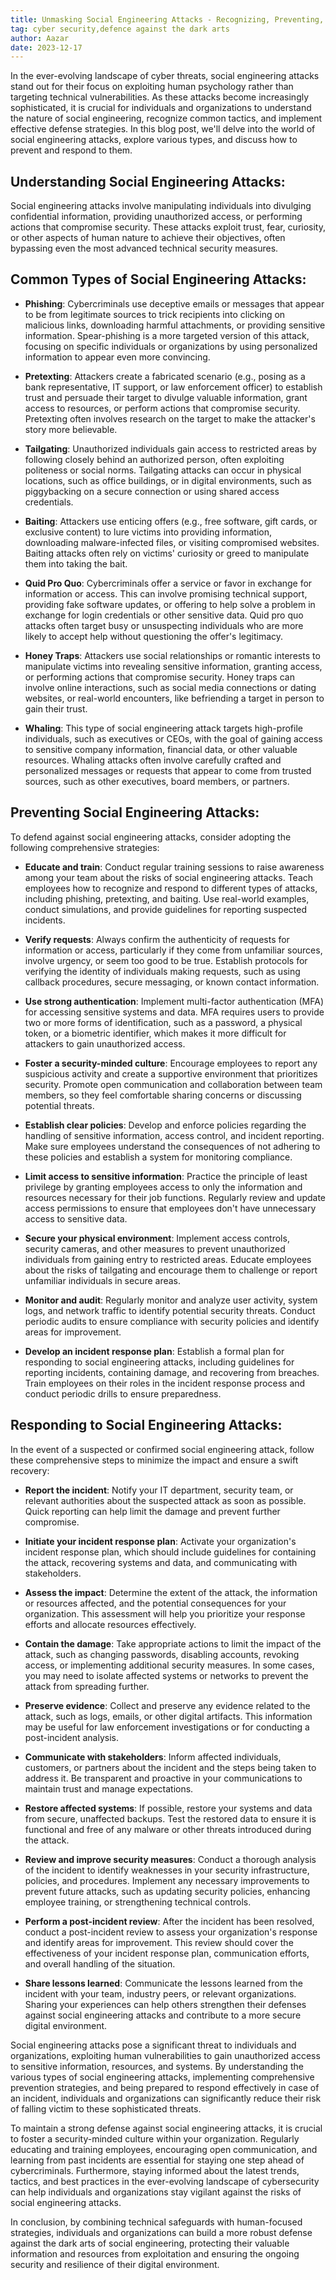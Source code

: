 ```yaml
---
title: Unmasking Social Engineering Attacks - Recognizing, Preventing, and Responding
tag: cyber security,defence against the dark arts
author: Aazar
date: 2023-12-17
---
```


In the ever-evolving landscape of cyber threats, social engineering attacks stand out for their focus on exploiting human psychology rather than targeting technical vulnerabilities. As these attacks become increasingly sophisticated, it is crucial for individuals and organizations to understand the nature of social engineering, recognize common tactics, and implement effective defense strategies. In this blog post, we'll delve into the world of social engineering attacks, explore various types, and discuss how to prevent and respond to them.

## Understanding Social Engineering Attacks:

Social engineering attacks involve manipulating individuals into divulging confidential information, providing unauthorized access, or performing actions that compromise security. These attacks exploit trust, fear, curiosity, or other aspects of human nature to achieve their objectives, often bypassing even the most advanced technical security measures.

## Common Types of Social Engineering Attacks:

- **Phishing**: Cybercriminals use deceptive emails or messages that appear to be from legitimate sources to trick recipients into clicking on malicious links, downloading harmful attachments, or providing sensitive information. Spear-phishing is a more targeted version of this attack, focusing on specific individuals or organizations by using personalized information to appear even more convincing.

- **Pretexting**: Attackers create a fabricated scenario (e.g., posing as a bank representative, IT support, or law enforcement officer) to establish trust and persuade their target to divulge valuable information, grant access to resources, or perform actions that compromise security. Pretexting often involves research on the target to make the attacker's story more believable.

- **Tailgating**: Unauthorized individuals gain access to restricted areas by following closely behind an authorized person, often exploiting politeness or social norms. Tailgating attacks can occur in physical locations, such as office buildings, or in digital environments, such as piggybacking on a secure connection or using shared access credentials.

- **Baiting**: Attackers use enticing offers (e.g., free software, gift cards, or exclusive content) to lure victims into providing information, downloading malware-infected files, or visiting compromised websites. Baiting attacks often rely on victims' curiosity or greed to manipulate them into taking the bait.

- **Quid Pro Quo**: Cybercriminals offer a service or favor in exchange for information or access. This can involve promising technical support, providing fake software updates, or offering to help solve a problem in exchange for login credentials or other sensitive data. Quid pro quo attacks often target busy or unsuspecting individuals who are more likely to accept help without questioning the offer's legitimacy.

- **Honey Traps**: Attackers use social relationships or romantic interests to manipulate victims into revealing sensitive information, granting access, or performing actions that compromise security. Honey traps can involve online interactions, such as social media connections or dating websites, or real-world encounters, like befriending a target in person to gain their trust.

- **Whaling**: This type of social engineering attack targets high-profile individuals, such as executives or CEOs, with the goal of gaining access to sensitive company information, financial data, or other valuable resources. Whaling attacks often involve carefully crafted and personalized messages or requests that appear to come from trusted sources, such as other executives, board members, or partners.

## Preventing Social Engineering Attacks:

To defend against social engineering attacks, consider adopting the following comprehensive strategies:

- **Educate and train**: Conduct regular training sessions to raise awareness among your team about the risks of social engineering attacks. Teach employees how to recognize and respond to different types of attacks, including phishing, pretexting, and baiting. Use real-world examples, conduct simulations, and provide guidelines for reporting suspected incidents.

- **Verify requests**: Always confirm the authenticity of requests for information or access, particularly if they come from unfamiliar sources, involve urgency, or seem too good to be true. Establish protocols for verifying the identity of individuals making requests, such as using callback procedures, secure messaging, or known contact information.

- **Use strong authentication**: Implement multi-factor authentication (MFA) for accessing sensitive systems and data. MFA requires users to provide two or more forms of identification, such as a password, a physical token, or a biometric identifier, which makes it more difficult for attackers to gain unauthorized access.

- **Foster a security-minded culture**: Encourage employees to report any suspicious activity and create a supportive environment that prioritizes security. Promote open communication and collaboration between team members, so they feel comfortable sharing concerns or discussing potential threats.

- **Establish clear policies**: Develop and enforce policies regarding the handling of sensitive information, access control, and incident reporting. Make sure employees understand the consequences of not adhering to these policies and establish a system for monitoring compliance.

- **Limit access to sensitive information**: Practice the principle of least privilege by granting employees access to only the information and resources necessary for their job functions. Regularly review and update access permissions to ensure that employees don't have unnecessary access to sensitive data.

- **Secure your physical environment**: Implement access controls, security cameras, and other measures to prevent unauthorized individuals from gaining entry to restricted areas. Educate employees about the risks of tailgating and encourage them to challenge or report unfamiliar individuals in secure areas.

- **Monitor and audit**: Regularly monitor and analyze user activity, system logs, and network traffic to identify potential security threats. Conduct periodic audits to ensure compliance with security policies and identify areas for improvement.

- **Develop an incident response plan**: Establish a formal plan for responding to social engineering attacks, including guidelines for reporting incidents, containing damage, and recovering from breaches. Train employees on their roles in the incident response process and conduct periodic drills to ensure preparedness.

## Responding to Social Engineering Attacks:

In the event of a suspected or confirmed social engineering attack, follow these comprehensive steps to minimize the impact and ensure a swift recovery:

- **Report the incident**: Notify your IT department, security team, or relevant authorities about the suspected attack as soon as possible. Quick reporting can help limit the damage and prevent further compromise.

- **Initiate your incident response plan**: Activate your organization's incident response plan, which should include guidelines for containing the attack, recovering systems and data, and communicating with stakeholders.

- **Assess the impact**: Determine the extent of the attack, the information or resources affected, and the potential consequences for your organization. This assessment will help you prioritize your response efforts and allocate resources effectively.

- **Contain the damage**: Take appropriate actions to limit the impact of the attack, such as changing passwords, disabling accounts, revoking access, or implementing additional security measures. In some cases, you may need to isolate affected systems or networks to prevent the attack from spreading further.

- **Preserve evidence**: Collect and preserve any evidence related to the attack, such as logs, emails, or other digital artifacts. This information may be useful for law enforcement investigations or for conducting a post-incident analysis.

- **Communicate with stakeholders**: Inform affected individuals, customers, or partners about the incident and the steps being taken to address it. Be transparent and proactive in your communications to maintain trust and manage expectations.

- **Restore affected systems**: If possible, restore your systems and data from secure, unaffected backups. Test the restored data to ensure it is functional and free of any malware or other threats introduced during the attack.

- **Review and improve security measures**: Conduct a thorough analysis of the incident to identify weaknesses in your security infrastructure, policies, and procedures. Implement any necessary improvements to prevent future attacks, such as updating security policies, enhancing employee training, or strengthening technical controls.

- **Perform a post-incident review**: After the incident has been resolved, conduct a post-incident review to assess your organization's response and identify areas for improvement. This review should cover the effectiveness of your incident response plan, communication efforts, and overall handling of the situation.

- **Share lessons learned**: Communicate the lessons learned from the incident with your team, industry peers, or relevant organizations. Sharing your experiences can help others strengthen their defenses against social engineering attacks and contribute to a more secure digital environment.

Social engineering attacks pose a significant threat to individuals and organizations, exploiting human vulnerabilities to gain unauthorized access to sensitive information, resources, and systems. By understanding the various types of social engineering attacks, implementing comprehensive prevention strategies, and being prepared to respond effectively in case of an incident, individuals and organizations can significantly reduce their risk of falling victim to these sophisticated threats.

To maintain a strong defense against social engineering attacks, it is crucial to foster a security-minded culture within your organization. Regularly educating and training employees, encouraging open communication, and learning from past incidents are essential for staying one step ahead of cybercriminals. Furthermore, staying informed about the latest trends, tactics, and best practices in the ever-evolving landscape of cybersecurity can help individuals and organizations stay vigilant against the risks of social engineering attacks.

In conclusion, by combining technical safeguards with human-focused strategies, individuals and organizations can build a more robust defense against the dark arts of social engineering, protecting their valuable information and resources from exploitation and ensuring the ongoing security and resilience of their digital environment.